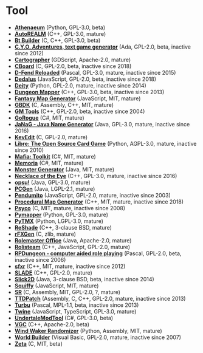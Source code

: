 [comment]: # (autogenerated content, do not edit)
# Tool

- **[Athenaeum](../athenaeum.md)** (Python, GPL-3.0, beta)
- **[AutoREALM](../autorealm.md)** (C++, GPL-3.0, mature)
- **[Bt Builder](../bt_builder.md)** (C, C++, GPL-3.0, beta)
- **[C.Y.O. Adventures, text game generator](../cyo_adventures_text_game_generator.md)** (Ada, GPL-2.0, beta, inactive since 2012)
- **[Cartographer](../cartographer.md)** (GDScript, Apache-2.0, mature)
- **[CBoard](../cboard.md)** (C, GPL-2.0, beta, inactive since 2018)
- **[D-Fend Reloaded](../d-fend_reloaded.md)** (Pascal, GPL-3.0, mature, inactive since 2015)
- **[Dedalus](../dedalus.md)** (JavaScript, GPL-2.0, beta, inactive since 2018)
- **[Deity](../deity.md)** (Python, GPL-2.0, mature, inactive since 2014)
- **[Dungeon Mapper](../dungeon_mapper.md)** (C++, GPL-3.0, beta, inactive since 2013)
- **[Fantasy Map Generator](../fantasy_map_generator.md)** (JavaScript, MIT, mature)
- **[GBDK](../gbdk.md)** (C, Assembly, C++, MIT, mature)
- **[GM Tools](../gm_tools.md)** (C++, GPL-2.0, beta, inactive since 2004)
- **[GoRogue](../gorogue.md)** (C#, MIT, mature)
- **[JaNaG - Java Name Generator](../janag-java_name_generator.md)** (Java, GPL-3.0, mature, inactive since 2016)
- **[KevEdit](../kevedit.md)** (C, GPL-2.0, mature)
- **[Libre: The Open Source Card Game](../libre_the_open_source_card_game.md)** (Python, AGPL-3.0, mature, inactive since 2010)
- **[Mafia: Toolkit](../mafia_toolkit.md)** (C#, MIT, mature)
- **[Memoria](../memoria.md)** (C#, MIT, mature)
- **[Monster Generator](../monster_generator.md)** (Java, MIT, mature)
- **[Necklace of the Eye](../necklace_of_the_eye.md)** (C++, GPL-3.0, mature, inactive since 2016)
- **[opsu!](../opsu.md)** (Java, GPL-3.0, mature)
- **[PCGen](../pcgen.md)** (Java, LGPL-2.1, mature)
- **[Pendumito](../pendumito.md)** (JavaScript, GPL-2.0, mature, inactive since 2003)
- **[Procedural Map Generator](../procedural_map_generator.md)** (C++, MIT, mature, inactive since 2018)
- **[Psyco](../psyco.md)** (C, MIT, mature, inactive since 2008)
- **[Pymapper](../pymapper.md)** (Python, GPL-3.0, mature)
- **[PyTMX](../pytmx.md)** (Python, LGPL-3.0, mature)
- **[ReShade](../reshade.md)** (C++, 3-clause BSD, mature)
- **[rFXGen](../rfxgen.md)** (C, zlib, mature)
- **[Rolemaster Office](../rolemaster_office.md)** (Java, Apache-2.0, mature)
- **[Rolisteam](../rolisteam.md)** (C++, JavaScript, GPL-2.0, mature)
- **[RPDungeon - computer aided role playing](../rpdungeon-computer_aided_role_playing.md)** (Pascal, GPL-2.0, beta, inactive since 2006)
- **[sfxr](../sfxr.md)** (C++, MIT, mature, inactive since 2012)
- **[SLADE](../slade.md)** (C++, GPL-2.0, mature)
- **[Slick2D](../slick2d.md)** (Java, 3-clause BSD, beta, inactive since 2014)
- **[Squiffy](../squiffy.md)** (JavaScript, MIT, mature)
- **[SR](../sr.md)** (C, Assembly, MIT, GPL-2.0, ?, mature)
- **[TTDPatch](../ttdpatch.md)** (Assembly, C, C++, GPL-2.0, mature, inactive since 2013)
- **[Turbu](../turbu.md)** (Pascal, MPL-1.1, beta, inactive since 2013)
- **[Twine](../twine.md)** (JavaScript, TypeScript, GPL-3.0, mature)
- **[UndertaleModTool](../undertalemodtool.md)** (C#, GPL-3.0, beta)
- **[VGC](../vgc.md)** (C++, Apache-2.0, beta)
- **[Wind Waker Randomizer](../wind_waker_randomizer.md)** (Python, Assembly, MIT, mature)
- **[World Builder](../world_builder.md)** (Visual Basic, GPL-2.0, mature, inactive since 2007)
- **[Zeta](../zeta.md)** (C, MIT, beta)